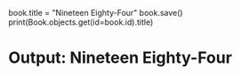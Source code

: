 book.title = "Nineteen Eighty-Four"
book.save()
print(Book.objects.get(id=book.id).title)
# Output: Nineteen Eighty-Four
